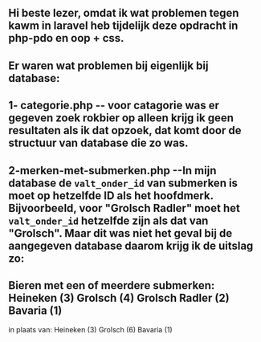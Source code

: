 Hi beste lezer, omdat ik wat problemen tegen kawm in laravel heb tijdelijk deze opdracht in php-pdo en oop + css.
---------------------------------------------------------------------------------------------------------------------------

Er waren wat problemen bij eigenlijk bij database:
---------------------------------------------------------------------------------------------------------------------------
1- categorie.php -- voor catagorie was er gegeven zoek rokbier op alleen krijg ik geen resultaten als ik dat opzoek, dat komt door de structuur van database die zo was.
-----------------------------------------------------------------------------------------------------------------------------------------------------------------------
2-merken-met-submerken.php --In mijn database de `valt_onder_id` van submerken is moet op hetzelfde ID als het hoofdmerk. Bijvoorbeeld, voor "Grolsch Radler" moet het `valt_onder_id` hetzelfde zijn als dat van "Grolsch". Maar dit was niet het geval bij de aangegeven database daarom krijg ik de uitslag zo:
-------------------------------------------------------
Bieren met een of meerdere submerken:
Heineken (3)
Grolsch (4)
Grolsch Radler (2)
Bavaria (1)
------------------------------------------------------
in plaats van:
Heineken (3)
Grolsch (6)
Bavaria (1)
